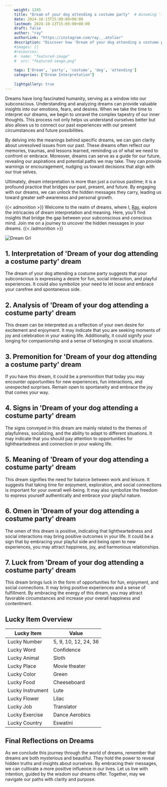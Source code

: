 ```yaml
---
    weight: 1345
    title: "Dream of your dog attending a costume party"  # Assuming 'title' column exists
    date: 2024-10-13T15:09:00+08:00
    lastmod: 2024-10-13T15:09:00+08:00
    draft: false
    author: "ray"
    authorLink: "https://instagram.com/ray._.atelier"
    description: "Discover how 'Dream of your dog attending a costume party' can interpret your future and uncover its significant meanings in your life."
    #images: []
    #resources:
    #- name: "featured-image"
    #  src: "featured-image.png"
    
    tags: ['Dream', 'party', 'costume', 'dog', 'attending']
    categories: ["Dream Interpretation"]
    
    lightgallery: true
---
```

    
Dreams have long fascinated humanity, serving as a window into our subconscious. Understanding and analyzing dreams can provide valuable insights into our emotions, fears, and desires. When we take the time to interpret our dreams, we begin to unravel the complex tapestry of our inner thoughts. This process not only helps us understand ourselves better but also allows us to connect our past experiences with our present circumstances and future possibilities.

By delving into the meanings behind specific dreams, we can gain clarity about unresolved issues from our past. These dreams often reflect our memories, traumas, and lessons learned, reminding us of what we need to confront or embrace. Moreover, dreams can serve as a guide for our future, revealing our aspirations and potential paths we may take. They can provide warnings or encouragement, nudging us toward decisions that align with our true selves.

Ultimately, dream interpretation is more than just a curious pastime; it is a profound practice that bridges our past, present, and future. By engaging with our dreams, we can unlock the hidden messages they carry, leading us toward greater self-awareness and personal growth.

{{< admonition >}}
Welcome to the realm of dreams, where I, [Ray](https://instagram.com/ray._.atelier), explore the intricacies of dream interpretation and meaning. Here, you’ll find insights that bridge the gap between your subconscious and conscious mind. Join me on a journey to uncover the hidden messages in your dreams.
{{< /admonition >}}

![Dream Grl](https://cdn.pixabay.com/photo/2017/11/02/03/35/gothic-2910057_1280.jpg "Dream Grl")

## 1. Interpretation of 'Dream of your dog attending a costume party' dream
 The dream of your dog attending a costume party suggests that your subconscious is expressing a desire for fun, social interaction, and playful experiences. It could also symbolize your need to let loose and embrace your carefree and spontaneous side.

## 2. Analysis of 'Dream of your dog attending a costume party' dream
 This dream can be interpreted as a reflection of your own desire for excitement and enjoyment. It may indicate that you are seeking moments of joy and celebration in your waking life. Additionally, it could signify your longing for companionship and a sense of belonging in social situations.

## 3. Premonition for 'Dream of your dog attending a costume party' dream
 If you have this dream, it could be a premonition that today you may encounter opportunities for new experiences, fun interactions, and unexpected surprises. Remain open to spontaneity and embrace the joy that comes your way.

## 4. Signs in 'Dream of your dog attending a costume party' dream
 The signs conveyed in this dream are mainly related to the themes of playfulness, socializing, and the ability to adapt to different situations. It may indicate that you should pay attention to opportunities for lightheartedness and connection in your waking life.

## 5. Meaning of 'Dream of your dog attending a costume party' dream
 This dream signifies the need for balance between work and leisure. It suggests that taking time for enjoyment, exploration, and social connections is important for your overall well-being. It may also symbolize the freedom to express yourself authentically and embrace your playful nature.

## 6. Omen in 'Dream of your dog attending a costume party' dream
 The omen of this dream is positive, indicating that lightheartedness and social interactions may bring positive outcomes in your life. It could be a sign that by embracing your playful side and being open to new experiences, you may attract happiness, joy, and harmonious relationships.

## 7. Luck from 'Dream of your dog attending a costume party' dream
 This dream brings luck in the form of opportunities for fun, enjoyment, and social connections. It may bring positive experiences and a sense of fulfillment. By embracing the energy of this dream, you may attract favorable circumstances and increase your overall happiness and contentment.

## Lucky Item Overview
| Lucky Item          | Value              |
|---------------|--------------------|
| Lucky Number        | 5, 9, 10, 12, 24, 36  |
| Lucky Word          | Confidence |
| Lucky Animal        | Sloth |
| Lucky Place         | Movie theater     |
| Lucky Color         | Green     |
| Lucky Food          | Cheeseboard      |
| Lucky Instrument    | Lute |
| Lucky Flower        | Lilac    |
| Lucky Job           | Translator       |
| Lucky Exercise      | Dance Aerobics  |
| Lucky Country       | Eswatini    |


##  Final Reflections on Dreams

As we conclude this journey through the world of dreams, remember that dreams are both mysterious and beautiful. They hold the power to reveal hidden truths and insights about ourselves. By embracing their messages, we can cultivate a more positive influence in our lives. Let us live with intention, guided by the wisdom our dreams offer. Together, may we navigate our paths with clarity and purpose.
